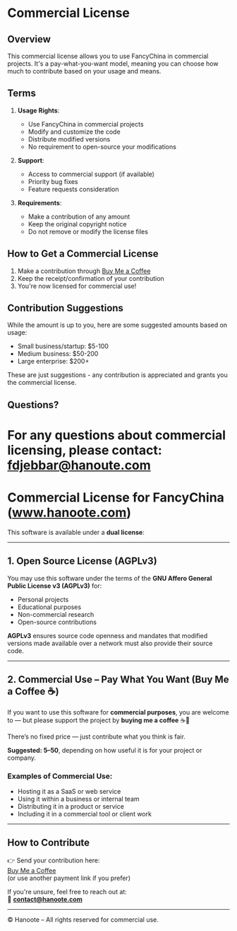 
# Commercial License

## Overview

This commercial license allows you to use FancyChina in commercial projects. It's a pay-what-you-want model, meaning you can choose how much to contribute based on your usage and means.

## Terms

1. **Usage Rights**: 
   - Use FancyChina in commercial projects
   - Modify and customize the code
   - Distribute modified versions
   - No requirement to open-source your modifications

2. **Support**:
   - Access to commercial support (if available)
   - Priority bug fixes
   - Feature requests consideration

3. **Requirements**:
   - Make a contribution of any amount
   - Keep the original copyright notice
   - Do not remove or modify the license files

## How to Get a Commercial License

1. Make a contribution through [Buy Me a Coffee](https://www.buymeacoffee.com/hanoote)
2. Keep the receipt/confirmation of your contribution
3. You're now licensed for commercial use!

## Contribution Suggestions

While the amount is up to you, here are some suggested amounts based on usage:

- Small business/startup: $5-100
- Medium business: $50-200
- Large enterprise: $200+

These are just suggestions - any contribution is appreciated and grants you the commercial license.

## Questions?

For any questions about commercial licensing, please contact: fdjebbar@hanoute.com 
=======
# Commercial License for FancyChina (www.hanoote.com)

This software is available under a **dual license**:

---

## 1. Open Source License (AGPLv3)

You may use this software under the terms of the **GNU Affero General Public License v3 (AGPLv3)** for:

- Personal projects  
- Educational purposes  
- Non-commercial research  
- Open-source contributions  

**AGPLv3** ensures source code openness and mandates that modified versions made available over a network must also provide their source code.

---

## 2. Commercial Use – Pay What You Want (Buy Me a Coffee ☕)

If you want to use this software for **commercial purposes**, you are welcome to — but please support the project by **buying me a coffee** ☕💛

There’s no fixed price — just contribute what you think is fair.

**Suggested: $5–$50**, depending on how useful it is for your project or company.

### Examples of Commercial Use:

- Hosting it as a SaaS or web service  
- Using it within a business or internal team  
- Distributing it in a product or service  
- Including it in a commercial tool or client work

---

## How to Contribute

👉 Send your contribution here:  
[Buy Me a Coffee](https://www.buymeacoffee.com/hanoote)  
(or use another payment link if you prefer)

If you're unsure, feel free to reach out at:  
📧 **contact@hanoote.com**

---

© Hanoote – All rights reserved for commercial use.  

